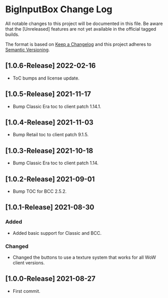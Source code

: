 # BigInputBox Change Log
All notable changes to this project will be documented in this file. Be aware that the [Unreleased] features are not yet available in the official tagged builds.

The format is based on [Keep a Changelog](http://keepachangelog.com/) 
and this project adheres to [Semantic Versioning](http://semver.org/).

## [1.0.6-Release] 2022-02-16
- ToC bumps and license update.

## [1.0.5-Release] 2021-11-17
- Bump Classic Era toc to client patch 1.14.1.

## [1.0.4-Release] 2021-11-03
- Bump Retail toc to client patch 9.1.5.

## [1.0.3-Release] 2021-10-18
- Bump Classic Era toc to client patch 1.14.

## [1.0.2-Release] 2021-09-01
- Bump TOC for BCC 2.5.2.

## [1.0.1-Release] 2021-08-30
### Added
- Added basic support for Classic and BCC.

### Changed
- Changed the buttons to use a texture system that works for all WoW client versions.

## [1.0.0-Release] 2021-08-27
- First commit.
